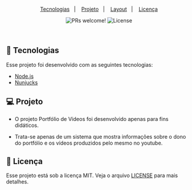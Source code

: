 <p align="center">
  <a href="#-tecnologias">Tecnologias</a>&nbsp;&nbsp;&nbsp;|&nbsp;&nbsp;&nbsp;
  <a href="#-projeto">Projeto</a>&nbsp;&nbsp;&nbsp;|&nbsp;&nbsp;&nbsp;
  <a href="#-layout">Layout</a>&nbsp;&nbsp;&nbsp;|&nbsp;&nbsp;&nbsp;
  <a href="#memo-licença">Licença</a>
</p>

<p align="center">
 <img src="https://img.shields.io/static/v1?label=PRs&message=welcome&color=15C3D6&labelColor=000000" alt="PRs welcome!" />

  <img alt="License" src="https://img.shields.io/static/v1?label=license&message=MIT&color=15C3D6&labelColor=000000">
</p>

<br>

## 🚀 Tecnologias

Esse projeto foi desenvolvido com as seguintes tecnologias:

- [Node.js](https://nodejs.org/en/)
- [Nunjucks](https://mozilla.github.io/nunjucks/)

## 💻 Projeto

- O projeto Portfólio de Vídeos foi desenvolvido apenas para fins didáticos.

- Trata-se apenas de um sistema que mostra informações sobre o dono do portfólio
e os vídeos produzidos pelo mesmo no youtube.

## :memo: Licença

Esse projeto está sob a licença MIT. Veja o arquivo [LICENSE](LICENSE.md) para mais detalhes.
